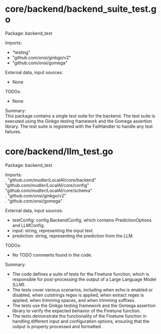 # core/backend/backend_suite_test.go  
Package: backend_test  
  
Imports:  
- "testing"  
- "github.com/onsi/ginkgo/v2"  
- "github.com/onsi/gomega"  
  
External data, input sources:  
- None  
  
TODOs:  
- None  
  
Summary:  
This package contains a single test suite for the backend. The test suite is executed using the Ginkgo testing framework and the Gomega assertion library. The test suite is registered with the FailHandler to handle any test failures.  
  
  
  
# core/backend/llm_test.go  
Package: backend_test  
  
Imports:  
. "github.com/mudler/LocalAI/core/backend"  
"github.com/mudler/LocalAI/core/config"  
"github.com/mudler/LocalAI/core/schema"  
. "github.com/onsi/ginkgo/v2"  
. "github.com/onsi/gomega"  
  
External data, input sources:  
- testConfig: config.BackendConfig, which contains PredictionOptions and LLMConfig.  
- input: string, representing the input text.  
- prediction: string, representing the prediction from the LLM.  
  
TODOs:  
- No TODO comments found in the code.  
  
Summary:  
- The code defines a suite of tests for the Finetune function, which is responsible for post-processing the output of a Large Language Model (LLM).  
- The tests cover various scenarios, including when echo is enabled or disabled, when cutstrings regex is applied, when extract regex is applied, when trimming spaces, and when trimming suffixes.  
- The tests use the Ginkgo testing framework and the Gomega assertion library to verify the expected behavior of the Finetune function.  
- The tests demonstrate the functionality of the Finetune function in handling different input and configuration options, ensuring that the output is properly processed and formatted.  
  
  
  
